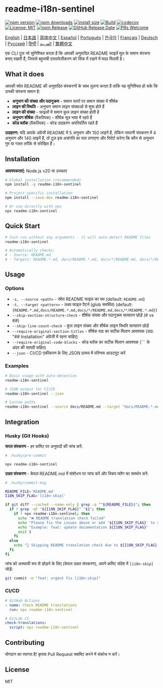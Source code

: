 # readme-i18n-sentinel

[![npm version](https://img.shields.io/npm/v/readme-i18n-sentinel.svg)](https://www.npmjs.com/package/readme-i18n-sentinel)
[![npm downloads](https://img.shields.io/npm/dm/readme-i18n-sentinel.svg)](https://www.npmjs.com/package/readme-i18n-sentinel)
[![install size](https://packagephobia.com/badge?p=readme-i18n-sentinel)](https://packagephobia.com/result?p=readme-i18n-sentinel)
[![Build](https://github.com/sugurutakahashi-1234/readme-i18n-sentinel/actions/workflows/ci-push-main.yml/badge.svg)](https://github.com/sugurutakahashi-1234/readme-i18n-sentinel/actions/workflows/ci-push-main.yml)
[![codecov](https://codecov.io/gh/sugurutakahashi-1234/readme-i18n-sentinel/graph/badge.svg)](https://codecov.io/gh/sugurutakahashi-1234/readme-i18n-sentinel)
[![License: MIT](https://img.shields.io/badge/License-MIT-yellow.svg)](https://opensource.org/licenses/MIT)
[![npm Release](https://github.com/sugurutakahashi-1234/readme-i18n-sentinel/actions/workflows/cd-npm-release.yml/badge.svg)](https://github.com/sugurutakahashi-1234/readme-i18n-sentinel/actions/workflows/cd-npm-release.yml)
[![GitHub Release Date](https://img.shields.io/github/release-date/sugurutakahashi-1234/readme-i18n-sentinel)](https://github.com/sugurutakahashi-1234/readme-i18n-sentinel/releases)
[![PRs Welcome](https://img.shields.io/badge/PRs-welcome-brightgreen.svg)](https://github.com/sugurutakahashi-1234/readme-i18n-sentinel/pulls)

[English](README.md) | [日本語](README.ja.md) | [简体中文](README.zh-CN.md) | [Español](README.es.md) | [Português](README.pt-BR.md) | [한국어](README.ko.md) | [Français](README.fr.md) | [Deutsch](README.de.md) | [Русский](README.ru.md) | [हिन्दी](README.hi.md) | [العربية](README.ar.md) | [繁體中文](README.zh-TW.md)

एक CLI टूल जो सुनिश्चित करता है कि आपकी अनुवादित README फाइलें मूल के समान संरचना बनाए रखती हैं, जिससे बहुभाषी दस्तावेज़ीकरण को सिंक में रखने में मदद मिलती है।

## What it does

आपकी स्रोत README की अनुवादित संस्करणों के साथ तुलना करता है ताकि यह सुनिश्चित हो सके कि उनकी संरचना समान है:
- **अनुभाग की संख्या और पदानुक्रम** - समान स्तरों पर समान संख्या में शीर्षक
- **लाइन की स्थिति** - अनुभाग समान लाइन संख्याओं से शुरू होते हैं
- **लाइन की संख्या** - फाइलों में समान कुल लाइन संख्या होती है
- **अनुभाग शीर्षक** (वैकल्पिक) - शीर्षक मूल भाषा में रहते हैं
- **कोड ब्लॉक** (वैकल्पिक) - कोड उदाहरण अपरिवर्तित रहते हैं

**उदाहरण:** यदि आपके अंग्रेजी README में 5 अनुभाग और 150 लाइनें हैं, लेकिन जापानी संस्करण में 4 अनुभाग और 140 लाइनें हैं, तो टूल इस असंगति का पता लगाएगा और रिपोर्ट करेगा कि कौन से अनुभाग गुम या गलत तरीके से संरेखित हैं।

## Installation

**आवश्यकताएं:** Node.js v20 या उच्चतर

```bash
# Global installation (recommended)
npm install -g readme-i18n-sentinel

# Project-specific installation
npm install --save-dev readme-i18n-sentinel

# Or use directly with npx
npx readme-i18n-sentinel
```

## Quick Start

```bash
# Just run without any arguments - it will auto-detect README files
readme-i18n-sentinel

# Automatically checks:
# - Source: README.md
# - Targets: README.*.md, docs/README.*.md, docs/*/README.md, docs/*/README.*.md
```

## Usage

### Options

- `-s, --source <path>` - स्रोत README फाइल का पथ (default: `README.md`)
- `-t, --target <pattern>` - लक्ष्य फाइल पैटर्न (glob समर्थित) (default: `{README.*.md,docs/README.*.md,docs/*/README.md,docs/*/README.*.md}`)
- `--skip-section-structure-check` - शीर्षक संख्या और पदानुक्रम सत्यापन छोड़ें (# vs ##)
- `--skip-line-count-check` - कुल लाइन संख्या और शीर्षक लाइन स्थिति सत्यापन छोड़ें
- `--require-original-section-titles` - शीर्षक पाठ का सटीक मिलान आवश्यक (उदा. "## Installation" अंग्रेजी में रहना चाहिए)
- `--require-original-code-blocks` - कोड ब्लॉक का सटीक मिलान आवश्यक (``` के अंदर की सामग्री सहित)
- `--json` - CI/CD एकीकरण के लिए JSON प्रारूप में परिणाम आउटपुट करें

### Examples

```bash
# Basic usage with auto-detection
readme-i18n-sentinel

# JSON output for CI/CD
readme-i18n-sentinel --json

# Custom paths
readme-i18n-sentinel --source docs/README.md --target "docs/README.*.md"
```

## Integration

### Husky (Git Hooks)

**सरल संस्करण** - हर कमिट पर अनुवादों की जांच करें:
```bash
# .husky/pre-commit

npx readme-i18n-sentinel
```

**उन्नत संस्करण** - केवल README.md में संशोधन पर जांच करें और स्किप फ्लैग का समर्थन करें:
```bash
# .husky/commit-msg

README_FILE='README.md'
I18N_SKIP_FLAG='[i18n-skip]'

if git diff --cached --name-only | grep -q "^${README_FILE}$"; then
  if ! grep -qF "${I18N_SKIP_FLAG}" "$1"; then
    if ! npx readme-i18n-sentinel; then
      echo "❌ README translation check failed"
      echo "Please fix the issues above or add '${I18N_SKIP_FLAG}' to your commit message to skip this check."
      echo "Example: feat: update documentation ${I18N_SKIP_FLAG}"
      exit 1
    fi
  else
    echo "📖 Skipping README translation check due to ${I18N_SKIP_FLAG} flag"
  fi
fi
```

जांच को अस्थायी रूप से छोड़ने के लिए (केवल उन्नत संस्करण), अपने कमिट संदेश में `[i18n-skip]` जोड़ें:
```bash
git commit -m "feat: urgent fix [i18n-skip]"
```

### CI/CD

```yaml
# GitHub Actions
- name: Check README translations
  run: npx readme-i18n-sentinel

# GitLab CI
check-translations:
  script: npx readme-i18n-sentinel
```

## Contributing

योगदान का स्वागत है! कृपया Pull Request सबमिट करने में संकोच न करें।

## License

MIT